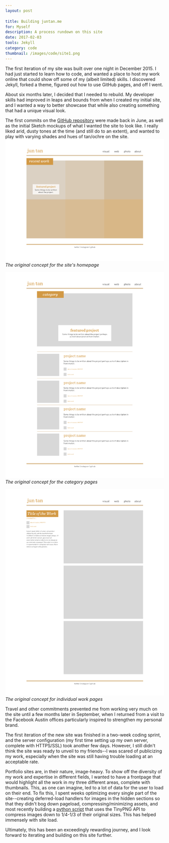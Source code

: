 ```yaml
---
layout: post

title: Building juntan.me
for: Myself
description: A process rundown on this site
date: 2017-02-03
tools: Jekyll
category: code
thumbnail: /images/code/site1.png
---
```


The first iteration of my site was built over one night in December 2015. I had just started to learn how to code, and wanted a place to host my work online that could show off some of my (albeit limited) skills. I discovered Jekyll, forked a theme, figured out how to use GitHub pages, and off I went.

About six months later, I decided that I needed to rebuild. My developer skills had improved in leaps and bounds from when I created my initial site, and I wanted a way to better showcase that while also creating something that had a unique visual look.

The first commits on the [GitHub repository](https://github.com/sc1f/2.0/commit/3e2087af1108dd03ff44b47f38594ea9d320575d) were made back in June, as well as the initial Sketch mockups of what I wanted the site to look like. I really liked arid, dusty tones at the time (and still do to an extent), and wanted to play with varying shades and hues of tan/ochre on the site.
![The original homepage concept](/images/code/site1.png)
*The original concept for the site's homepage*

![The original category concept](/images/code/site2.png)
*The original concept for the category pages*

![The original individual page concept](/images/code/site3.png)
*The original concept for individual work pages*

Travel and other commitments prevented me from working very much on the site until a few months later in September, when I returned from a visit to the Facebook Austin offices particularly inspired to strengthen my personal brand. 

The first iteration of the new site was finished in a two-week coding sprint, and the server configuration (my first time setting up my own server, complete with HTTPS/SSL) took another few days. However, I still didn't think the site was ready to unveil to my friends--I was scared of publicizing my work, especially when the site was still having trouble loading at an acceptable rate.

Portfolio sites are, in their nature, image-heavy. To show off the diversity of my work and expertise in different fields, I wanted to have a frontpage that would highlight all the work in my three different areas, complete with thumbnails. This, as one can imagine, led to a lot of data for the user to load on their end. To fix this, I spent weeks optimizing every single part of the site--creating deferred-load handlers for images in the hidden sections so that they didn't bog down pageload, compressing/minimizing assets, and most recently building a [python script](https://github.com/sc1f/personal_utilities/blob/master/imgcompress.py) that uses the TinyPNG API to compress images down to 1/4-1/3 of their original sizes. This has helped immensely with site load.

Ultimately, this has been an exceedingly rewarding journey, and I look forward to iterating and building on this site further.